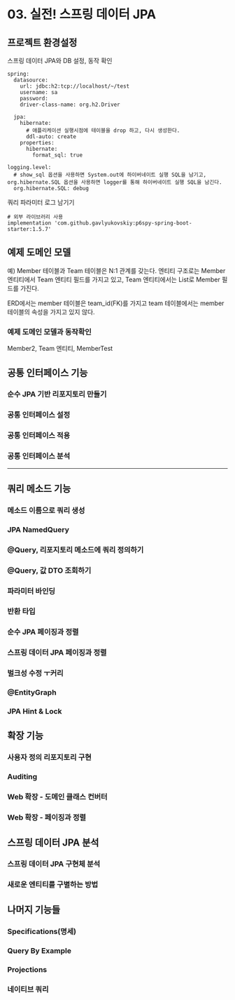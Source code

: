 # 03. 실전! 스프링 데이터 JPA
## 프로젝트 환경설정
스프링 데이터 JPA와 DB 설정, 동작 확인
```
spring:
  datasource:
    url: jdbc:h2:tcp://localhost/~/test
    username: sa
    password:
    driver-class-name: org.h2.Driver

  jpa:
    hibernate:
      # 애플리케이션 실행시점에 테이블을 drop 하고, 다시 생성한다.
      ddl-auto: create
    properties:
      hibernate:
        format_sql: true

logging.level:
  # show_sql 옵션을 사용하면 System.out에 하이버네이트 실행 SQL을 남기고, org.hibernate.SQL 옵션을 사용하면 logger를 통해 하이버네이트 실행 SQL을 남긴다.
  org.hibernate.SQL: debug
```

쿼리 파라미터 로그 남기기
```
# 외부 라이브러리 사용
implementation 'com.github.gavlyukovskiy:p6spy-spring-boot-starter:1.5.7'
```

## 예제 도메인 모델
예) Member 테이블과 Team 테이블은 N:1 관계를 갖는다. 엔티티 구조로는 Member 엔티티에서 Team 엔티티 필드를 가지고 있고, Team 엔티티에서는 List로 Member 필드를 가진다. 

ERD에서는 member 테이블은 team_id(FK)를 가지고 team 테이블에서는 member 테이블의 속성을 가지고 있지 않다.

### 예제 도메인 모델과 동작확인
Member2, Team 엔티티, MemberTest

## 공통 인터페이스 기능
### 순수 JPA 기반 리포지토리 만들기
### 공통 인터페이스 설정
### 공통 인터페이스 적용
### 공통 인터페이스 분석
-------
## 쿼리 메소드 기능
### 메소드 이름으로 쿼리 생성
### JPA NamedQuery
### @Query, 리포지토리 메소드에 쿼리 정의하기
### @Query, 값 DTO 조회하기
### 파라미터 바인딩
### 반환 타입
### 순수 JPA 페이징과 정렬
### 스프링 데이터 JPA 페이징과 정렬
### 벌크성 수정 ㅜ커리
### @EntityGraph
### JPA Hint & Lock

## 확장 기능
### 사용자 정의 리포지토리 구현
### Auditing
### Web 확장 - 도메인 클래스 컨버터
### Web 확장 - 페이징과 정렬

## 스프링 데이터 JPA 분석
### 스프링 데이터 JPA 구현체 분석
### 새로운 엔티티를 구별하는 방법

## 나머지 기능들
### Specifications(명세)
### Query By Example
### Projections
### 네이티브 쿼리
